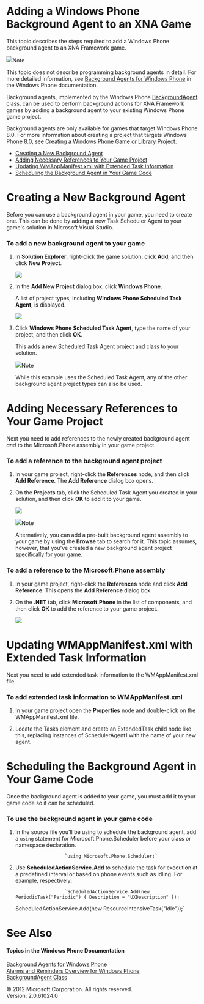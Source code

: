 ﻿

# Adding a Windows Phone Background Agent to an XNA Game

This topic describes the steps required to add a Windows Phone background agent to an XNA Framework game.

![](note.gif)Note

This topic does not describe programming background agents in detail. For more detailed information, see [Background Agents for Windows Phone](http://go.microsoft.com/fwlink/?LinkId=254753) in the Windows Phone documentation.

Background agents, implemented by the Windows Phone [BackgroundAgent](http://go.microsoft.com/fwlink/?LinkID=219521) class, can be used to perform background actions for XNA Framework games by adding a background agent to your existing Windows Phone game project.

Background agents are only available for games that target Windows Phone 8.0. For more information about creating a project that targets Windows Phone 8.0, see [Creating a Windows Phone Game or Library Project](UsingXNA_CreatingMobileProject.md).

*   [Creating a New Background Agent](#ID4EFC)
*   [Adding Necessary References to Your Game Project](#ID4EBF)
*   [Updating WMAppManifest.xml with Extended Task Information](#ID4EEAAC)
*   [Scheduling the Background Agent in Your Game Code](#ID4EWBAC)

# Creating a New Background Agent

Before you can use a background agent in your game, you need to create one. This can be done by adding a new Task Scheduler Agent to your game's solution in Microsoft Visual Studio.

### To add a new background agent to your game

1.  In **Solution Explorer**, right-click the game solution, click **Add**, and then click **New Project**.
    
    ![](VS11NewProjectMenuItem.png)
2.  In the **Add New Project** dialog box, click **Windows Phone**.
    
    A list of project types, including **Windows Phone Scheduled Task Agent**, is displayed.
    
    ![](VS11CSAddNewSchedTaskAgent.png)
3.  Click **Windows Phone Scheduled Task Agent**, type the name of your project, and then click **OK**.
    
    This adds a new Scheduled Task Agent project and class to your solution.
    
    ![](note.gif)Note
    
    While this example uses the Scheduled Task Agent, any of the other background agent project types can also be used.
    

# Adding Necessary References to Your Game Project

Next you need to add references to the newly created background agent _and_ to the Microsoft.Phone assembly in your game project.

### To add a reference to the background agent project

1.  In your game project, right-click the **References** node, and then click **Add Reference**. The **Add Reference** dialog box opens.
    
2.  On the **Projects** tab, click the Scheduled Task Agent you created in your solution, and then click **OK** to add it to your game.
    
    ![](VS11AddRefSchedTaskAgentProject.png)
    
    ![](note.gif)Note
    
    Alternatively, you can add a pre-built background agent assembly to your game by using the **Browse** tab to search for it. This topic assumes, however, that you've created a new background agent project specifically for your game.
    

### To add a reference to the Microsoft.Phone assembly

1.  In your game project, right-click the **References** node and click **Add Reference**. This opens the **Add Reference** dialog box.
    
2.  On the **.NET** tab, click **Microsoft.Phone** in the list of components, and then click **OK** to add the reference to your game project.
    
    ![](VS11AddRefMicrosoftPhoneAssembly.png)

# Updating WMAppManifest.xml with Extended Task Information

Next you need to add extended task information to the WMAppManifest.xml file.

### To add extended task information to WMAppManifest.xml

1.  In your game project open the **Properties** node and double-click on the WMAppManifest.xml file.
2.  Locate the Tasks element and create an ExtendedTask child node like this, replacing instances of SchedulerAgent1 with the name of your new agent.
    
    <Tasks>
       <DefaultTask Name="_default"/>
       <ExtendedTask Name="BackgroundTask">
          <BackgroundServiceAgent Specifier="ScheduledTaskAgent" Name="SchedulerAgent1" Source="SchedulerAgent1" Type="SchedulerAgent1.TaskScheduler" />
       </ExtendedTask>
    </Tasks>
                   
    

# Scheduling the Background Agent in Your Game Code

Once the background agent is added to your game, you must add it to your game code so it can be scheduled.

### To use the background agent in your game code

1.  In the source file you'll be using to schedule the background agent, add a `using` statement for Microsoft.Phone.Scheduler before your class or namespace declaration.
    
                          `using Microsoft.Phone.Scheduler;` 
                        
    
2.  Use **ScheduledActionService.Add** to schedule the task for execution at a predefined interval or based on phone events such as idling. For example, respectively:
    
                          `ScheduledActionService.Add(new PeriodicTask("Periodic") { Description = "UXDescription" });
                     
    ScheduledActionService.Add(new ResourceIntensiveTask("Idle"));` 
                        
    

# See Also

#### Topics in the Windows Phone Documentation

[Background Agents for Windows Phone](http://go.microsoft.com/fwlink/?LinkId=254753)  
[Alarms and Reminders Overview for Windows Phone](http://go.microsoft.com/fwlink/?LinkID=219560)  
[BackgroundAgent Class](http://go.microsoft.com/fwlink/?LinkID=219521)  

© 2012 Microsoft Corporation. All rights reserved.  
Version: 2.0.61024.0